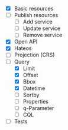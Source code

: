 - [x] Basic resources
- [ ] Publish resources
  - [ ] Add service
  - [ ] Update service
  - [ ] Remove service
- [x] Open API
- [x] Hateos
- [ ] Projection (CRS)
- [ ] Query
  - [x] Limit
  - [x] Offset
  - [x] Bbox
  - [x] Datetime
  - [ ] Sortby
  - [ ] Properties
  - [ ] q-Parameter
  - [ ] CQL
- [ ] Tests

